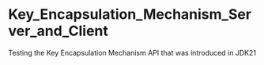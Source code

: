 # Key_Encapsulation_Mechanism_Server_and_Client
Testing the Key Encapsulation Mechanism API that was introduced in JDK21
